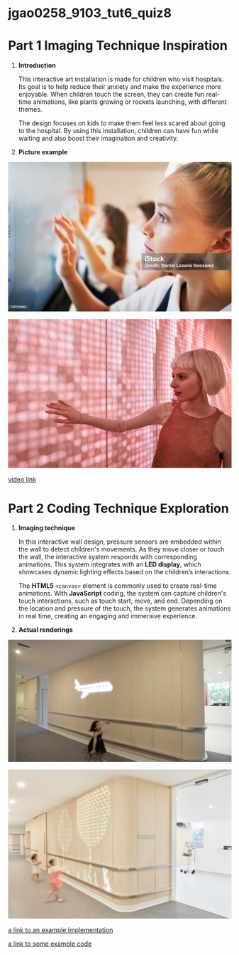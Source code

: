 # jgao0258_9103_tut6_quiz8
# Part 1  Imaging Technique Inspiration
1. **Introduction**

   This interactive art installation is made for children who visit hospitals. Its goal is to help reduce their anxiety and make the experience more enjoyable. When children touch the screen, they can create fun real-time animations, like plants growing or rockets launching, with different themes.

   The design focuses on kids to make them feel less scared about going to the hospital. By using this installation, children can have fun while waiting and also boost their imagination and creativity.



1. **Picture example**


![an image of children](/readmeImage/istockphoto-1337472860-1024x1024.jpg)

![an image of children](/readmeImage/image-asset粉头发.jpeg)

[video link](https://vimeo.com/194625910)



# Part 2  Coding Technique Exploration

1. **Imaging technique**

   In this interactive wall design, pressure sensors are embedded within the wall to detect children's movements. As they move closer or touch the wall, the interactive system responds with corresponding animations. This system integrates with an **LED display**, which showcases dynamic lighting effects based on the children’s interactions.

   The **HTML5** `<canvas>` element is commonly used to create real-time animations. With **JavaScript** coding, the system can capture children's touch interactions, such as touch start, move, and end. Depending on the location and pressure of the touch, the system generates animations in real time, creating an engaging and immersive experience.


1. **Actual renderings**

![an image of children](/readmeImage/WechatIMG292.jpg)

![an image of children](/readmeImage/Eness+Cabrini_resized_1024x682.jpg)


[a link to an example implementation](https://lumes.net/about2/)

[a link to some example code](https://developer.mozilla.org/en-US/docs/Web/API/Touch_events)